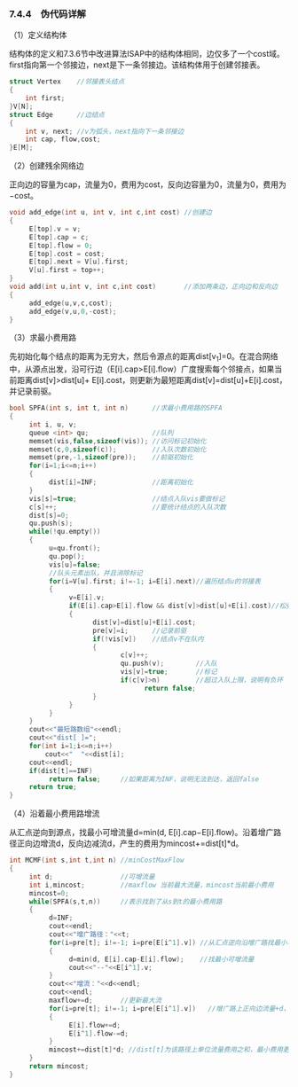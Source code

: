 ### 7.4.4　伪代码详解

（1）定义结构体

结构体的定义和7.3.6节中改进算法ISAP中的结构体相同，边仅多了一个cost域。first指向第一个邻接边，next是下一条邻接边。该结构体用于创建邻接表。

```c
struct Vertex    //邻接表头结点
{
    int first; 
}V[N]; 
struct Edge      //边结点
{
    int v, next; //v为弧头，next指向下一条邻接边
    int cap, flow,cost; 
}E[M];
```

（2）创建残余网络边

正向边的容量为cap，流量为0，费用为cost，反向边容量为0，流量为0，费用为−cost。

```c
void add_edge(int u, int v, int c,int cost) //创建边
{
     E[top].v = v; 
     E[top].cap = c; 
     E[top].flow = 0; 
     E[top].cost = cost; 
     E[top].next = V[u].first; 
     V[u].first = top++;
}
void add(int u,int v, int c,int cost)       //添加两条边，正向边和反向边
{
     add_edge(u,v,c,cost); 
     add_edge(v,u,0,-cost); 
}
```

（3）求最小费用路

先初始化每个结点的距离为无穷大，然后令源点的距离dist[v<sub class="my_markdown">1</sub>]=0。在混合网络中，从源点出发，沿可行边（E[i].cap>E[i].flow）广度搜索每个邻接点，如果当前距离dist[v]>dist[u]+ E[i].cost，则更新为最短距离dist[v]=dist[u]+E[i].cost，并记录前驱。

```c
bool SPFA(int s, int t, int n)      //求最小费用路的SPFA
{
     int i, u, v; 
     queue <int> qu;                //队列
     memset(vis,false,sizeof(vis)); //访问标记初始化
     memset(c,0,sizeof(c));         //入队次数初始化
     memset(pre,-1,sizeof(pre));    //前驱初始化
     for(i=1;i<=n;i++)
     {
          dist[i]=INF;              //距离初始化
     }
     vis[s]=true;                   //结点入队vis要做标记
     c[s]++;                        //要统计结点的入队次数
     dist[s]=0; 
     qu.push(s); 
     while(!qu.empty())
     {
          u=qu.front();
          qu.pop();
          vis[u]=false; 
          //队头元素出队，并且消除标记
          for(i=V[u].first; i!=-1; i=E[i].next)//遍历结点u的邻接表
          {
               v=E[i].v; 
               if(E[i].cap>E[i].flow && dist[v]>dist[u]+E[i].cost)//松弛操作
               {
                     dist[v]=dist[u]+E[i].cost; 
                     pre[v]=i;      //记录前驱
                     if(!vis[v])    //结点v不在队内
                     {
                            c[v]++; 
                            qu.push(v);        //入队
                            vis[v]=true;       //标记
                            if(c[v]>n)         //超过入队上限，说明有负环
                                  return false; 
                     }
               }
          }
     }
     cout<<"最短路数组"<<endl; 
     cout<<"dist[ ]="; 
     for(int i=1;i<=n;i++)
         cout<<"  "<<dist[i]; 
     cout<<endl; 
     if(dist[t]==INF) 
          return false;     //如果距离为INF，说明无法到达，返回false
     return true; 
}
```

（4）沿着最小费用路增流

从汇点逆向到源点，找最小可增流量d=min(d, E[i].cap−E[i].flow)。沿着增广路径正向边增流d，反向边减流d，产生的费用为mincost+=dist[t]*d。

```c
int MCMF(int s,int t,int n) //minCostMaxFlow
{
     int d;                 //可增流量
     int i,mincost;         //maxflow 当前最大流量，mincost当前最小费用
     mincost=0; 
     while(SPFA(s,t,n))     //表示找到了从s到t的最小费用路
     {
          d=INF; 
          cout<<endl; 
          cout<<"增广路径："<<t; 
          for(i=pre[t]; i!=-1; i=pre[E[i^1].v]) //从汇点逆向沿增广路找最小可增量
          {
               d=min(d, E[i].cap-E[i].flow);    //找最小可增流量
               cout<<"--"<<E[i^1].v; 
          }
          cout<<"增流："<<d<<endl; 
          cout<<endl; 
          maxflow+=d;       //更新最大流
          for(i=pre[t]; i!=-1; i=pre[E[i^1].v])   //增广路上正向边流量+d，反向边流量-d
          {
               E[i].flow+=d; 
               E[i^1].flow-=d; 
          }
          mincost+=dist[t]*d; //dist[t]为该路径上单位流量费用之和，最小费用更新
     }
     return mincost; 
}
```


